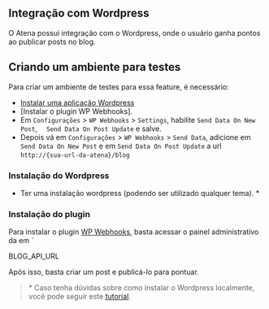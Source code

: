 ## Integração com Wordpress
O Atena possui integração com o Wordpress, onde o usuário ganha pontos ao publicar posts no blog.

## Criando um ambiente para testes
Para criar um ambiente de testes para essa feature, é necessário:
- [Instalar uma aplicação Wordpress](#instalacao-do-wordpress)
- [Instalar o plugin WP Webhooks].
- Em `Configurações` > `WP Webhooks` > `Settings`, habilite `Send Data On New Post`, `	Send Data On Post Update` e salve.
- Depois vá em `Configurações` > `WP Webhooks` > `Send Data`, adicione em `Send Data On New Post` e em `Send Data On Post Update` a url `http://{sua-url-da-atena}/blog`

### Instalação do Wordpress
- Ter uma instalação wordpress (podendo ser utilizado qualquer tema). *

### Instalação do plugin 
Para instalar o plugin [WP Webhooks](https://wordpress.org/plugins/wp-webhooks/), basta acessar o painel administrativo da  em `



BLOG_API_URL

Após isso, basta criar um post e publicá-lo para pontuar.

> \* Caso tenha dúvidas sobre como instalar o Wordpress localmente, você pode seguir este [tutorial](https://codex.wordpress.org/pt-br:Instalando_o_WordPress).


